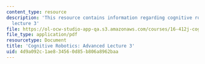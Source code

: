 ```yaml
---
content_type: resource
description: 'This resource contains information regarding cognitive robotics: Advanced
  lecture 3'
file: https://ol-ocw-studio-app-qa.s3.amazonaws.com/courses/16-412j-cognitive-robotics-spring-2016/4d9a092c1ae834560d85b806a8962baa_MIT16_412JS16_L16.pdf
file_type: application/pdf
resourcetype: Document
title: 'Cognitive Robotics: Advanced Lecture 3'
uid: 4d9a092c-1ae8-3456-0d85-b806a8962baa
---
```

